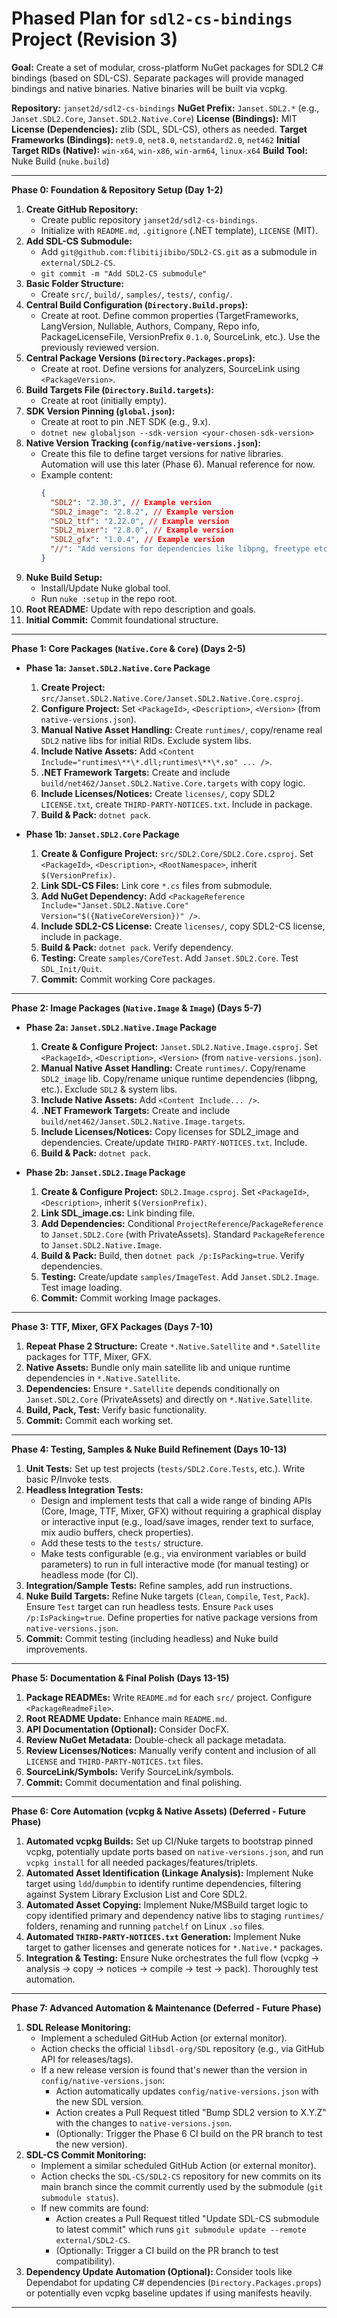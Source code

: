 # Phased Plan for `sdl2-cs-bindings` Project (Revision 3)

**Goal:** Create a set of modular, cross-platform NuGet packages for SDL2 C# bindings (based on SDL-CS). Separate packages will provide managed bindings and native binaries. Native binaries will be built via vcpkg.

**Repository:** `janset2d/sdl2-cs-bindings`
**NuGet Prefix:** `Janset.SDL2.*` (e.g., `Janset.SDL2.Core`, `Janset.SDL2.Native.Core`)
**License (Bindings):** MIT
**License (Dependencies):** zlib (SDL, SDL-CS), others as needed.
**Target Frameworks (Bindings):** `net9.0`, `net8.0`, `netstandard2.0`, `net462`
**Initial Target RIDs (Native):** `win-x64`, `win-x86`, `win-arm64`, `linux-x64`
**Build Tool:** Nuke Build (`nuke.build`)

---

**Phase 0: Foundation & Repository Setup (Day 1-2)**

1.  **Create GitHub Repository:**
    * Create public repository `janset2d/sdl2-cs-bindings`.
    * Initialize with `README.md`, `.gitignore` (.NET template), `LICENSE` (MIT).
2.  **Add SDL-CS Submodule:**
    * Add `git@github.com:flibitijibibo/SDL2-CS.git` as a submodule in `external/SDL2-CS`.
    * `git commit -m "Add SDL2-CS submodule"`
3.  **Basic Folder Structure:**
    * Create `src/`, `build/`, `samples/`, `tests/`, `config/`.
4.  **Central Build Configuration (`Directory.Build.props`):**
    * Create at root. Define common properties (TargetFrameworks, LangVersion, Nullable, Authors, Company, Repo info, PackageLicenseFile, VersionPrefix `0.1.0`, SourceLink, etc.). Use the previously reviewed version.
5.  **Central Package Versions (`Directory.Packages.props`):**
    * Create at root. Define versions for analyzers, SourceLink using `<PackageVersion>`.
6.  **Build Targets File (`Directory.Build.targets`):**
    * Create at root (initially empty).
7.  **SDK Version Pinning (`global.json`):**
    * Create at root to pin .NET SDK (e.g., 9.x).
    * `dotnet new globaljson --sdk-version <your-chosen-sdk-version>`
8.  **Native Version Tracking (`config/native-versions.json`):**
    * Create this file to define target versions for native libraries. Automation will use this later (Phase 6). Manual reference for now.
    * Example content:
      ```json
      {
        "SDL2": "2.30.3", // Example version
        "SDL2_image": "2.8.2", // Example version
        "SDL2_ttf": "2.22.0", // Example version
        "SDL2_mixer": "2.8.0", // Example version
        "SDL2_gfx": "1.0.4", // Example version
        "//": "Add versions for dependencies like libpng, freetype etc. as needed"
      }
      ```
9.  **Nuke Build Setup:**
    * Install/Update Nuke global tool.
    * Run `nuke :setup` in the repo root.
10. **Root README:** Update with repo description and goals.
11. **Initial Commit:** Commit foundational structure.

---

**Phase 1: Core Packages (`Native.Core` & `Core`) (Days 2-5)**

* **Phase 1a: `Janset.SDL2.Native.Core` Package**
    1.  **Create Project:** `src/Janset.SDL2.Native.Core/Janset.SDL2.Native.Core.csproj`.
    2.  **Configure Project:** Set `<PackageId>`, `<Description>`, `<Version>` (from `native-versions.json`).
    3.  **Manual Native Asset Handling:** Create `runtimes/`, copy/rename real `SDL2` native libs for initial RIDs. Exclude system libs.
    4.  **Include Native Assets:** Add `<Content Include="runtimes\**\*.dll;runtimes\**\*.so" ... />`.
    5.  **.NET Framework Targets:** Create and include `build/net462/Janset.SDL2.Native.Core.targets` with copy logic.
    6.  **Include Licenses/Notices:** Create `licenses/`, copy SDL2 `LICENSE.txt`, create `THIRD-PARTY-NOTICES.txt`. Include in package.
    7.  **Build & Pack:** `dotnet pack`.

* **Phase 1b: `Janset.SDL2.Core` Package**
    1.  **Create & Configure Project:** `src/SDL2.Core/SDL2.Core.csproj`. Set `<PackageId>`, `<Description>`, `<RootNamespace>`, inherit `$(VersionPrefix)`.
    2.  **Link SDL-CS Files:** Link core `*.cs` files from submodule.
    3.  **Add NuGet Dependency:** Add `<PackageReference Include="Janset.SDL2.Native.Core" Version="$({NativeCoreVersion})" />`.
    4.  **Include SDL2-CS License:** Create `licenses/`, copy SDL2-CS license, include in package.
    5.  **Build & Pack:** `dotnet pack`. Verify dependency.
    6.  **Testing:** Create `samples/CoreTest`. Add `Janset.SDL2.Core`. Test `SDL_Init/Quit`.
    7.  **Commit:** Commit working Core packages.

---

**Phase 2: Image Packages (`Native.Image` & `Image`) (Days 5-7)**

* **Phase 2a: `Janset.SDL2.Native.Image` Package**
    1.  **Create & Configure Project:** `Janset.SDL2.Native.Image.csproj`. Set `<PackageId>`, `<Description>`, `<Version>` (from `native-versions.json`).
    2.  **Manual Native Asset Handling:** Create `runtimes/`. Copy/rename `SDL2_image` lib. Copy/rename unique runtime dependencies (libpng, etc.). Exclude `SDL2` & system libs.
    3.  **Include Native Assets:** Add `<Content Include... />`.
    4.  **.NET Framework Targets:** Create and include `build/net462/Janset.SDL2.Native.Image.targets`.
    5.  **Include Licenses/Notices:** Copy licenses for SDL2_image and dependencies. Create/update `THIRD-PARTY-NOTICES.txt`. Include.
    6.  **Build & Pack:** `dotnet pack`.

* **Phase 2b: `Janset.SDL2.Image` Package**
    1.  **Create & Configure Project:** `SDL2.Image.csproj`. Set `<PackageId>`, `<Description>`, inherit `$(VersionPrefix)`.
    2.  **Link SDL_image.cs:** Link binding file.
    3.  **Add Dependencies:** Conditional `ProjectReference`/`PackageReference` to `Janset.SDL2.Core` (with PrivateAssets). Standard `PackageReference` to `Janset.SDL2.Native.Image`.
    4.  **Build & Pack:** Build, then `dotnet pack /p:IsPacking=true`. Verify dependencies.
    5.  **Testing:** Create/update `samples/ImageTest`. Add `Janset.SDL2.Image`. Test image loading.
    6.  **Commit:** Commit working Image packages.

---

**Phase 3: TTF, Mixer, GFX Packages (Days 7-10)**

1.  **Repeat Phase 2 Structure:** Create `*.Native.Satellite` and `*.Satellite` packages for TTF, Mixer, GFX.
2.  **Native Assets:** Bundle only main satellite lib and unique runtime dependencies in `*.Native.Satellite`.
3.  **Dependencies:** Ensure `*.Satellite` depends conditionally on `Janset.SDL2.Core` (PrivateAssets) and directly on `*.Native.Satellite`.
4.  **Build, Pack, Test:** Verify basic functionality.
5.  **Commit:** Commit each working set.

---

**Phase 4: Testing, Samples & Nuke Build Refinement (Days 10-13)**

1.  **Unit Tests:** Set up test projects (`tests/SDL2.Core.Tests`, etc.). Write basic P/Invoke tests.
2.  **Headless Integration Tests:**
    * Design and implement tests that call a wide range of binding APIs (Core, Image, TTF, Mixer, GFX) without requiring a graphical display or interactive input (e.g., load/save images, render text to surface, mix audio buffers, check properties).
    * Add these tests to the `tests/` structure.
    * Make tests configurable (e.g., via environment variables or build parameters) to run in full interactive mode (for manual testing) or headless mode (for CI).
3.  **Integration/Sample Tests:** Refine samples, add run instructions.
4.  **Nuke Build Targets:** Refine Nuke targets (`Clean`, `Compile`, `Test`, `Pack`). Ensure `Test` target can run headless tests. Ensure `Pack` uses `/p:IsPacking=true`. Define properties for native package versions from `native-versions.json`.
5.  **Commit:** Commit testing (including headless) and Nuke build improvements.

---

**Phase 5: Documentation & Final Polish (Days 13-15)**

1.  **Package READMEs:** Write `README.md` for each `src/` project. Configure `<PackageReadmeFile>`.
2.  **Root README Update:** Enhance main `README.md`.
3.  **API Documentation (Optional):** Consider DocFX.
4.  **Review NuGet Metadata:** Double-check all package metadata.
5.  **Review Licenses/Notices:** Manually verify content and inclusion of all `LICENSE` and `THIRD-PARTY-NOTICES.txt` files.
6.  **SourceLink/Symbols:** Verify SourceLink/symbols.
7.  **Commit:** Commit documentation and final polishing.

---

**Phase 6: Core Automation (vcpkg & Native Assets) (Deferred - Future Phase)**

1.  **Automated vcpkg Builds:** Set up CI/Nuke targets to bootstrap pinned vcpkg, potentially update ports based on `native-versions.json`, and run `vcpkg install` for all needed packages/features/triplets.
2.  **Automated Asset Identification (Linkage Analysis):** Implement Nuke target using `ldd`/`dumpbin` to identify runtime dependencies, filtering against System Library Exclusion List and Core SDL2.
3.  **Automated Asset Copying:** Implement Nuke/MSBuild target logic to copy identified primary and dependency native libs to staging `runtimes/` folders, renaming and running `patchelf` on Linux `.so` files.
4.  **Automated `THIRD-PARTY-NOTICES.txt` Generation:** Implement Nuke target to gather licenses and generate notices for `*.Native.*` packages.
5.  **Integration & Testing:** Ensure Nuke orchestrates the full flow (vcpkg -> analysis -> copy -> notices -> compile -> test -> pack). Thoroughly test automation.

---

**Phase 7: Advanced Automation & Maintenance (Deferred - Future Phase)**

1.  **SDL Release Monitoring:**
    * Implement a scheduled GitHub Action (or external monitor).
    * Action checks the official `libsdl-org/SDL` repository (e.g., via GitHub API for releases/tags).
    * If a new release version is found that's newer than the version in `config/native-versions.json`:
        * Action automatically updates `config/native-versions.json` with the new SDL version.
        * Action creates a Pull Request titled "Bump SDL2 version to X.Y.Z" with the changes to `native-versions.json`.
        * (Optionally: Trigger the Phase 6 CI build on the PR branch to test the new version).
2.  **SDL-CS Commit Monitoring:**
    * Implement a similar scheduled GitHub Action (or external monitor).
    * Action checks the `SDL-CS/SDL2-CS` repository for new commits on its main branch since the commit currently used by the submodule (`git submodule status`).
    * If new commits are found:
        * Action creates a Pull Request titled "Update SDL-CS submodule to latest commit" which runs `git submodule update --remote external/SDL2-CS`.
        * (Optionally: Trigger a CI build on the PR branch to test compatibility).
3.  **Dependency Update Automation (Optional):** Consider tools like Dependabot for updating C# dependencies (`Directory.Packages.props`) or potentially even vcpkg baseline updates if using manifests heavily.

---
